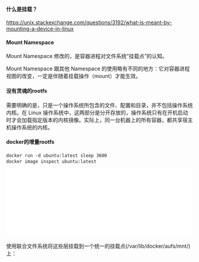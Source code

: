 #### 什么是挂载？

https://unix.stackexchange.com/questions/3192/what-is-meant-by-mounting-a-device-in-linux

#### Mount Namespace

Mount Namespace 修改的，是容器进程对文件系统“挂载点”的认知。

Mount Namespace 跟其他 Namespace 的使用略有不同的地方：它对容器进程视图的改变，一定是伴随着挂载操作（mount）才能生效。



#### 没有灵魂的rootfs 

需要明确的是，只是一个操作系统所包含的文件、配置和目录，并不包括操作系统内核。在 Linux 操作系统中，这两部分是分开存放的，操作系统只有在开机启动时才会加载指定版本的内核镜像。实际上，同一台机器上的所有容器，都共享宿主机操作系统的内核。



#### docker的增量rootfs

```shell
docker run -d ubuntu:latest sleep 3600
docker image inspect ubuntu:latest
```

![carbon](https://raw.githubusercontent.com/boatrainlsz/my-image-hosting/main/202203101551993.svg)

使用联合文件系统将这些层挂载到一个统一的挂载点(/var/lib/docker/aufs/mnt/)上：


